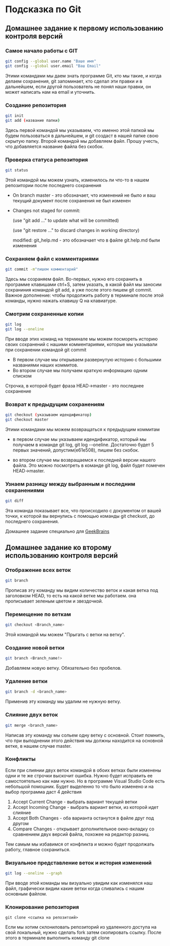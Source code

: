 # Подсказка по Git
## **Домашнее задание к первому использованию контроля версий**
### Самое начало работы с GIT

```sh
git config --global user.name "Ваше имя"
git config --global user.email "Ваш Email"
```
Этими командами мы даем знать программе Git, кто мы такие, и когда делаем сохранения, git запоминает, кто сделал эти правки и в дальнейшем, если другой пользователь не понял наши правки, он может написать нам на email и уточнить.

### Создание репозитория

```sh
git init
git add (название папки)
```
Здесь первой командой мы указываем, что именно этой папкой мы будем пользоваться в дальнейшем, и git создаст в нашей папке свою скрытую папку. Второй командой мы добавляем файл. Прошу учесть, что добавляется название файла без скобок.

### Проверка статуса репозитория

```sh
git status
```
Этой командой мы можем узнать, изменилось ли что-то в нашем репозитории после последнего сохранения 

* On branch master - это обозначает, что изменений не было и ваш текущий документ после сохранения не был изменен

* Changes not staged for commit:

  (use "git add <file>..." to update what will be committed)

  (use "git restore <file>..." to discard changes in working directory)
  
  modified:   git_help.md - это обозначает что в файле git.help.md были изменения

### Сохраняем файл с комментариями
```sh
git commit -m"пишем комментарий"
```
Здесь мы созраняем файл. Во-первых, нужно его сохранить в программе клавишами сtrl+S, затем указать, в какой файл мы заносим сохраниния командой git add, а уже после этого пишем git commit. Важное дополнение: чтобы продолжить работу в терминале после этой команды, нужно нажать клавишу Q на клавиатуре.

  ### Смотрим сохраненные копии
  ```sh
  git log
  git log --oneline
  ```
При вводе этих команд на терминале мы можем посмореть историю своих сохранений с нашими комментариями, которые мы указывали при сохранении командой git commit 

* В первом случае мы открываем развернутую историю с большими названиями наших коммитов. 
* Во втором случае мы получаем краткую информацию одним списком

Строчка, в которой будет фраза HEAD->master - это последнее сохранение 

### Возврат к предыдущим сохранениям
```sh
git checkout (указываем идендификатор)
git checkout master
```
Этими командами мы можем возвращаться к предыдущим коммитам 

* в первом случае мы указываем идендификатор, который мы получаем в команде git log, git log --oneline. Достаточно будет 5 первых значений, допустим(e61e508), пишем без скобок.

* во втором случае мы возвращаемся к последней версии нашего файла. Это можно посмотреть в команде git log, файл будет помечен HEAD->master.
### Узнаем разницу между выбранным и последним сохранениями
```sh
git diff
```
Эта команда показывает все, что происходило с документом от вашей точки, к которой вы вернулись с помощью команды git checkuot, до последнего сохранения.

Домашнее задание специально для [GeekBrains](http://gb.ru "Здесь должна быть ваша реклама")

## **Домашнее задание ко второму использованию контроля версий**

### Отображение всех веток
```sh
git branch
```
Прописав эту команду мы видим количество веток и какая ветка под заголовком HEAD, то есть на какой ветке мы работаем. она прописывает зеленым цветом и звездочкой.

### Перемещение по веткам 
```sh
git checkout <Branch_name>
```

Этой командой мы можем "Прыгать с ветки на ветку".

### Создание новой ветки
```sh
git branch <Branch_name!>
```
Добавляем новую ветку. Обязательно без пробелов.

### Удаление ветки
```sh
git branch -d <branch_name>
```

Применив эту команду мы удалим не нужную ветку.

### Слияние двух веток
```sh
git merge <branch_name>
```
Написав эту команду мы сольем одну ветку с основной. Стоит помнить, что при выподнении этого действия мы должны находится на основной ветке, в нашем случае master.

### Конфликты

Если при слиянии двух веток командой <git merge> в обоих ветках были изменены одни и те же строчки выскочит ошибка. Нужно будет исправить ее самостоятельно как нам нужно. Но в программе Visual Studio Code есть небольшой помошник. Будет выделенно то что было изменено и на выбор программа даст 4 действия

1. Accept Current Change - выбрать вариант текущей ветки
2. Accept Incoming Change - выбрать вариант ветки, из которой идет слияние
3. Accept Both Changes - оба варианта останутся в файле друг под другом
4. Compare Changes - открывает дополнительное окно-вкладку со сравнением двух версий файла, похожее на редактор разниц.

Тем самым мы избавимся от конфликта и можно будет продолжать работу, главное сохраниться.

### Визуальное представление веток и история изменений
```sh
git log --oneline --graph
```
При вводе этой команды мы визуально увидим как изменялся наш файл, графически видим какие ветки когда сливались с нашим основным файлом.

### Клонирование репозитория  
```ch
git clone <ссылка на репозитоий>
```

Если мы хотим склониловать репозиторий из удаленного доступа на свой локальный, нужно сделать fork затем скопировать ссылку. После этого в терминале выполнить команду git clone 